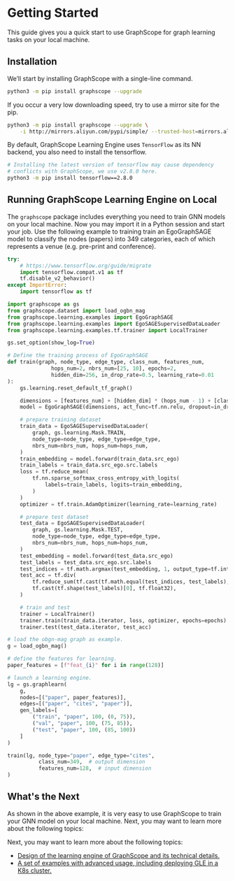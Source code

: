 # Getting Started

This guide gives you a quick start to use GraphScope for graph learning tasks on your local machine.

## Installation

We’ll start by installing GraphScope with a single-line command.

```bash
python3 -m pip install graphscope --upgrade
```

If you occur a very low downloading speed, try to use a mirror site for the pip.

```bash
python3 -m pip install graphscope --upgrade \
    -i http://mirrors.aliyun.com/pypi/simple/ --trusted-host=mirrors.aliyun.com
```

By default, GraphScope Learning Engine uses `TensorFlow` as its NN backend,
you also need to install the tensorflow.

```bash
# Installing the latest version of tensorflow may cause dependency
# conflicts with GraphScope, we use v2.8.0 here.
python3 -m pip install tensorflow==2.8.0
```

## Running GraphScope Learning Engine on Local

The `graphscope` package includes everything you need to train GNN models 
on your local machine. Now you may import it in a Python session and start your job.
Use the following example to training train an EgoGraphSAGE model to classify 
the nodes (papers) into 349 categories, each of which represents a venue 
(e.g. pre-print and conference).

```python
try:
    # https://www.tensorflow.org/guide/migrate
    import tensorflow.compat.v1 as tf
    tf.disable_v2_behavior()
except ImportError:
    import tensorflow as tf

import graphscope as gs
from graphscope.dataset import load_ogbn_mag
from graphscope.learning.examples import EgoGraphSAGE
from graphscope.learning.examples import EgoSAGESupervisedDataLoader
from graphscope.learning.examples.tf.trainer import LocalTrainer

gs.set_option(show_log=True)

# Define the training process of EgoGraphSAGE
def train(graph, node_type, edge_type, class_num, features_num,
              hops_num=2, nbrs_num=[25, 10], epochs=2,
              hidden_dim=256, in_drop_rate=0.5, learning_rate=0.01
):
    gs.learning.reset_default_tf_graph()

    dimensions = [features_num] + [hidden_dim] * (hops_num - 1) + [class_num]
    model = EgoGraphSAGE(dimensions, act_func=tf.nn.relu, dropout=in_drop_rate)

    # prepare training dataset
    train_data = EgoSAGESupervisedDataLoader(
        graph, gs.learning.Mask.TRAIN,
        node_type=node_type, edge_type=edge_type,
        nbrs_num=nbrs_num, hops_num=hops_num,
    )
    train_embedding = model.forward(train_data.src_ego)
    train_labels = train_data.src_ego.src.labels
    loss = tf.reduce_mean(
        tf.nn.sparse_softmax_cross_entropy_with_logits(
            labels=train_labels, logits=train_embedding,
        )
    )
    optimizer = tf.train.AdamOptimizer(learning_rate=learning_rate)

    # prepare test dataset
    test_data = EgoSAGESupervisedDataLoader(
        graph, gs.learning.Mask.TEST,
        node_type=node_type, edge_type=edge_type,
        nbrs_num=nbrs_num, hops_num=hops_num,
    )
    test_embedding = model.forward(test_data.src_ego)
    test_labels = test_data.src_ego.src.labels
    test_indices = tf.math.argmax(test_embedding, 1, output_type=tf.int32)
    test_acc = tf.div(
        tf.reduce_sum(tf.cast(tf.math.equal(test_indices, test_labels), tf.float32)),
        tf.cast(tf.shape(test_labels)[0], tf.float32),
    )

    # train and test
    trainer = LocalTrainer()
    trainer.train(train_data.iterator, loss, optimizer, epochs=epochs)
    trainer.test(test_data.iterator, test_acc)

# load the obgn-mag graph as example.
g = load_ogbn_mag()

# define the features for learning.
paper_features = [f"feat_{i}" for i in range(128)]

# launch a learning engine.
lg = gs.graphlearn(
    g,
    nodes=[("paper", paper_features)],
    edges=[("paper", "cites", "paper")],
    gen_labels=[
        ("train", "paper", 100, (0, 75)),
        ("val", "paper", 100, (75, 85)),
        ("test", "paper", 100, (85, 100))
    ]
)

train(lg, node_type="paper", edge_type="cites",
          class_num=349,  # output dimension
          features_num=128,  # input dimension
)
```

## What's the Next

As shown in the above example, it is very easy to use GraphScope to train your 
GNN model on your local machine. Next, you may want to learn more about the following topics:

Next, you may want to learn more about the following topics:

- [Design of the learning engine of GraphScope and its technical details.](learning_engine/design_of_gle)
- [A set of examples with advanced usage, including deploying GLE in a K8s cluster.](learning_engine/guide_and_exmaples)